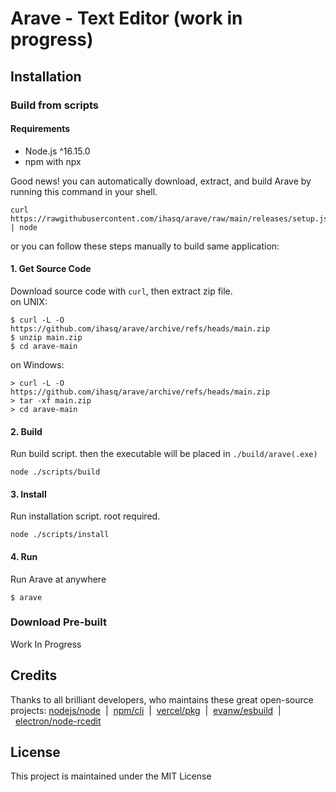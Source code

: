 # Arave - Text Editor (work in progress)

## Installation

### Build from scripts
#### Requirements
+ Node.js ^16.15.0
+ npm with npx


Good news! you can automatically download, extract, and build Arave by running this command in your shell.
```
curl https://rawgithubusercontent.com/ihasq/arave/raw/main/releases/setup.js | node
```
or you can follow these steps manually to build same application:
#### 1\. Get Source Code
Download source code with ```curl```, then extract zip file.\
on UNIX:
```
$ curl -L -O https://github.com/ihasq/arave/archive/refs/heads/main.zip
$ unzip main.zip
$ cd arave-main
```
on Windows:
```
> curl -L -O https://github.com/ihasq/arave/archive/refs/heads/main.zip
> tar -xf main.zip
> cd arave-main
```

#### 2\. Build
Run build script. then the executable will be placed in ```./build/arave(.exe)```
```
node ./scripts/build
```

#### 3\. Install
Run installation script. root required.
```
node ./scripts/install
```

#### 4\. Run
Run Arave at anywhere
```
$ arave
```

### Download Pre-built
Work In Progress

## Credits
Thanks to all brilliant developers, who maintains these great open-source projects:
[nodejs/node](https://github.com/nodejs/node#readme)&nbsp;&nbsp;|&nbsp;&nbsp;[npm/cli](https://github.com/npm/cli#readme)&nbsp;&nbsp;|&nbsp;&nbsp;[vercel/pkg](https://github.com/vercel/pkg#readme)&nbsp;&nbsp;|&nbsp;&nbsp;[evanw/esbuild](https://github.com/evanw/esbuild#readme)&nbsp;&nbsp;|&nbsp;&nbsp;[electron/node-rcedit](https://github.com/electron/node-rcedit#readme)

## License
This project is maintained under the MIT License